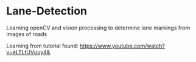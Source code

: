 # Lane-Detection
Learning openCV and vision processing to determine lane markings from images of roads 

Learning from tutorial found: https://www.youtube.com/watch?v=eLTLtUVuuy4&
